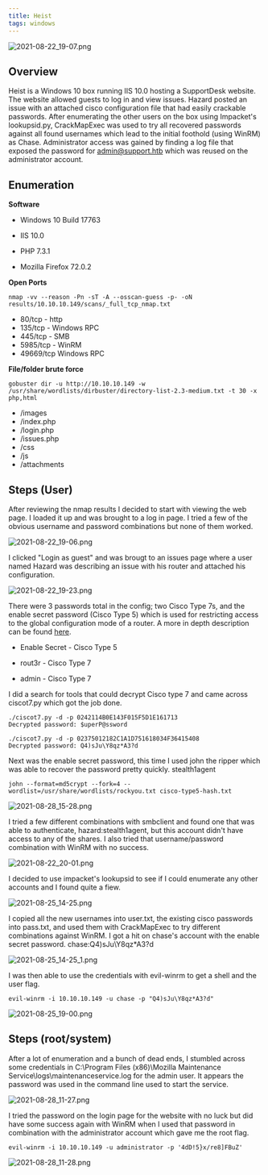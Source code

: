 ```yaml
---
title: Heist
tags: windows
---
```


![2021-08-22_19-07.png](assets/2021-08-22_19-07.png)

## Overview

Heist is a Windows 10 box running IIS 10.0 hosting a SupportDesk website. The website allowed guests to log in and view issues. Hazard posted an issue with an attached cisco configuration file that had easily crackable passwords. After enumerating the other users on the box using Impacket's lookupsid.py, CrackMapExec was used to try all recovered passwords against all found usernames which lead to the initial foothold (using WinRM) as Chase. Administrator access was gained by finding a log file that exposed the password for admin@support.htb which was reused on the administrator account.

## Enumeration

**Software**

* Windows 10 Build 17763

* IIS 10.0

* PHP 7.3.1

* Mozilla Firefox 72.0.2

**Open Ports**

```
nmap -vv --reason -Pn -sT -A --osscan-guess -p- -oN results/10.10.10.149/scans/_full_tcp_nmap.txt
```

* 80/tcp - http
* 135/tcp - Windows RPC
* 445/tcp - SMB
* 5985/tcp - WinRM
* 49669/tcp Windows RPC

**File/folder brute force**

```
gobuster dir -u http://10.10.10.149 -w /usr/share/wordlists/dirbuster/directory-list-2.3-medium.txt -t 30 -x php,html 
```

* /images
* /index.php
* /login.php
* /issues.php
* /css
* /js
* /attachments

## Steps (User)

After reviewing the nmap results I decided to start with viewing the web page. I loaded it up and was brought to a log in page. I tried a few of the obvious username and password combinations but none of them worked. 

![2021-08-22_19-06.png](assets/2021-08-22_19-06.png)

I clicked "Login as guest" and was brougt to an issues page where a user named Hazard was describing an issue with his router and attached his configuration.

![2021-08-22_19-23.png](assets/2021-08-22_19-23.png)

There were 3 passwords total in the config; two Cisco Type 7s, and the enable secret password (Cisco Type 5) which is used for restricting access to the global configuration mode of a router. A more in depth description can be found [here](https://www.oreilly.com/library/view/hardening-cisco-routers/0596001665/ch04.html).

* Enable Secret - Cisco Type 5

* rout3r - Cisco Type 7

* admin - Cisco Type 7

I did a search for tools that could decrypt Cisco type 7 and came across ciscot7.py which got the job done.

```
./ciscot7.py -d -p 0242114B0E143F015F5D1E161713                     
Decrypted password: $uperP@ssword

./ciscot7.py -d -p 02375012182C1A1D751618034F36415408
Decrypted password: Q4)sJu\Y8qz*A3?d
```

Next was the enable secret password, this time I used john the ripper which was able to recover the password pretty quickly. stealth1agent

```
john --format=md5crypt --fork=4 --wordlist=/usr/share/wordlists/rockyou.txt cisco-type5-hash.txt
```

![2021-08-28_15-28.png](assets/2021-08-28_15-28.png)

I tried a few different combinations with smbclient and found one that was able to authenticate, hazard:stealth1agent, but this account didn't have access to any of the shares. I also tried that username/password combination with WinRM with no success.

![2021-08-22_20-01.png](ssets/2021-08-22_20-01.png)

I decided to use impacket's lookupsid to see if I could enumerate any other accounts and I found quite a fiew. 

![2021-08-25_14-25.png](assets/2021-08-25_14-25.png)

I copied all the new usernames into user.txt, the existing cisco passwords into pass.txt, and used them with CrackMapExec to try different combinations against WinRM. I got a hit on chase's account with the enable secret password. chase:Q4)sJu\Y8qz*A3?d

![2021-08-25_14-25_1.png](assets/2021-08-25_14-25_1.png])

I was then able to use the credentials with evil-winrm to get a shell and the user flag.

```
evil-winrm -i 10.10.10.149 -u chase -p "Q4)sJu\Y8qz*A3?d"
```

![2021-08-25_19-00.png](assets/2021-08-25_19-00.png)

## Steps (root/system)

After a lot of enumeration and a bunch of dead ends, I stumbled across some credentials in C:\Program Files (x86)\Mozilla Maintenance Service\logs\maintenanceservice.log for the admin user. It appears the password was used in the command line used to start the service.

![2021-08-28_11-27.png](assets/2021-08-28_11-27.png)

I tried the password on the login page for the website with no luck but did have some success again with WinRM when I used that password in combination with the administrator account which gave me the root flag.

```
evil-winrm -i 10.10.10.149 -u administrator -p '4dD!5}x/re8]FBuZ'
```

![2021-08-28_11-28.png](assets/2021-08-28_11-28.png)
